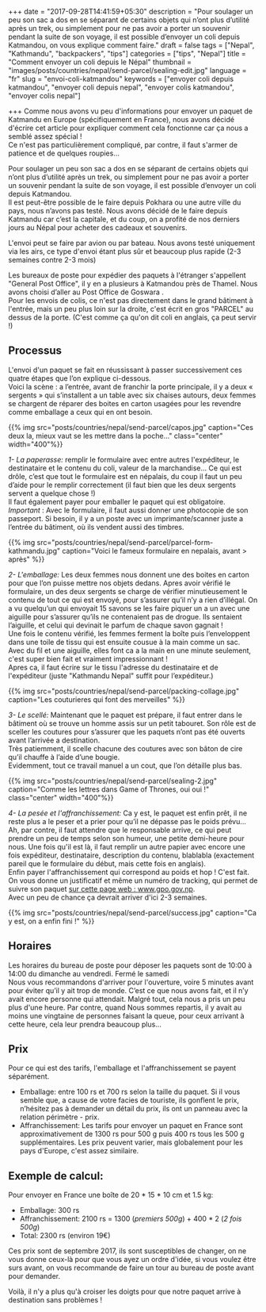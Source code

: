 +++
date = "2017-09-28T14:41:59+05:30"
description = "Pour soulager un peu son sac a dos en se séparant de certains objets qui n’ont plus d’utilité après un trek, ou simplement pour ne pas avoir a porter un souvenir pendant la suite de son voyage, il est possible d’envoyer un coli depuis Katmandou, on vous explique comment faire."
draft = false
tags = ["Nepal", "Kathmandu", "backpackers", "tips"]
categories = ["tips", "Nepal"]
title = "Comment envoyer un coli depuis le Népal"
thumbnail = "images/posts/countries/nepal/send-parcel/sealing-edit.jpg"
language = "fr"
slug = "envoi-coli-katmandou"
keywords = ["envoyer coli depuis katmandou", "envoyer coli depuis nepal", "envoyer colis katmandou", "envoyer colis nepal"]

+++
Comme nous avons vu peu d'informations pour envoyer un paquet de Katmandu en Europe (spécifiquement en France), nous avons décidé d'écrire cet article pour expliquer comment cela fonctionne car ça nous a semblé assez spécial !<br/>
Ce n'est pas particulièrement compliqué, par contre, il faut s'armer de patience et de quelques roupies...

Pour soulager un peu son sac a dos en se séparant de certains objets qui n’ont plus d’utilité après un trek, ou simplement pour ne pas avoir a porter un souvenir pendant la suite de son voyage, il est possible d’envoyer un coli depuis Katmandou.<br/>
Il est peut-être possible de le faire depuis Pokhara ou une autre ville du pays, nous n’avons pas testé. Nous avons décidé de le faire depuis Katmandu car c’est la capitale, et du coup, on a profité de nos derniers jours au Népal pour acheter des cadeaux et souvenirs.

L'envoi peut se faire par avion ou par bateau. Nous avons testé uniquement via les airs, ce type d'envoi étant plus sûr et beaucoup plus rapide (2-3 semaines contre 2-3 mois)

Les bureaux de poste pour expédier des paquets à l'étranger s'appellent "General Post Office", il y en a plusieurs à Katmandou près de Thamel. Nous avons choisi d’aller au Post Office de Goswara .<br/>
Pour les envois de colis, ce n'est pas directement dans le grand bâtiment à l'entrée, mais un peu plus loin sur la droite, c'est écrit en gros "PARCEL" au dessus de la porte. (C'est comme ça qu'on dit coli en anglais, ça peut servir !)

## Processus

L'envoi d'un paquet se fait en réussissant à passer successivement ces quatre étapes que l’on explique ci-dessous.<br/>
Voici la scène : a l’entrée, avant de franchir la porte principale, il y a deux « sergents » qui s’installent a un table avec six chaises autours, deux femmes se chargent de réparer des boites en carton usagées pour les revendre comme emballage a ceux qui en ont besoin. 

{{% img src="posts/countries/nepal/send-parcel/capos.jpg" caption="Ces deux la, mieux vaut se les mettre dans la poche..." class="center" width="400"%}}

*1- La paperasse:* remplir le formulaire avec entre autres l'expéditeur, le destinataire et le contenu du coli, valeur de la marchandise... 
Ce qui est drôle, c’est que tout le formulaire est en népalais, du coup il faut un peu d’aide pour le remplir correctement (il faut bien que les deux sergents  servent a quelque chose !)<br/>
 Il faut également payer pour emballer le paquet qui est obligatoire. <br/>
*Important* : Avec le formulaire, il faut aussi donner une photocopie de son passeport. Si besoin, il y a un poste avec  un imprimante/scanner juste a l’entrée du bâtiment, où ils vendent aussi des timbres.

{{% img src="posts/countries/nepal/send-parcel/parcel-form-kathmandu.jpg" caption="Voici le fameux formulaire en nepalais, avant > après" %}}

*2- L'emballage:* Les deux femmes nous donnent une des boites en carton pour que l’on puisse mettre nos objets dedans. Apres avoir vérifié le formulaire, un des deux sergents  se charge de vérifier minutieusement le contenu de tout ce qui est envoyé, pour s’assurer qu’il n’y a rien d’illégal. On a vu quelqu’un qui envoyait 15 savons se les faire piquer un a un avec une aiguille pour s’assurer qu’ils ne contenaient pas de drogue. Ils sentaient l’aiguille, et celui qui devinait le parfum de chaque savon gagnait !<br/>
Une fois le contenu vérifié, les femmes ferment la boîte puis l’enveloppent dans une toile de tissu qui est ensuite cousue à la main comme un sac. Avec du fil et une aiguille, elles font ca a la main en une minute seulement, c'est super bien fait et vraiment impressionnant !</br>
Apres ca, il faut écrire sur le tissu l'adresse du destinataire et de l'expéditeur (juste "Kathmandu Nepal" suffit pour l’expéditeur.)

{{% img src="posts/countries/nepal/send-parcel/packing-collage.jpg" caption="Les couturieres qui font des merveilles" %}}

*3- Le scellé:* Maintenant que le paquet est prépare, il faut entrer dans le bâtiment où se trouve un homme assis sur un petit tabouret. Son rôle est de sceller les coutures pour s’assurer que les paquets n’ont pas été ouverts avant l’arrivée a destination.<br/>
Très patiemment, il scelle chacune des coutures avec son bâton de cire qu’il chauffe à l’aide d’une bougie.<br/>
Evidemment, tout ce travail manuel a un cout, que l’on détaille plus bas.

{{% img src="posts/countries/nepal/send-parcel/sealing-2.jpg" caption="Comme les lettres dans Game of Thrones, oui oui !"  class="center" width="400"%}}

*4- La pesée et l'affranchissement:* Ca y est, le paquet est enfin prêt, il ne reste plus a le peser et a prier pour qu’il ne dépasse pas le poids prévu...<br/>
Ah, par contre, il faut attendre que le responsable arrive, ce qui peut prendre un peu de temps selon son humeur, une petite demi-heure pour nous. Une fois qu'il est là, il faut remplir un autre papier avec encore une fois expéditeur, destinataire, description du contenu, blablabla (exactement pareil que le formulaire du début, mais cette fois en anglais).<br/>
Enfin payer l'affranchissement qui correspond au poids et hop ! C'est fait. On vous donne un justificatif et même un numéro de tracking, qui permet de suivre son paquet <a target="_blank" href="http://www.gpo.gov.np" > sur cette page web : www.gpo.gov.np. </a><br/>
Avec un peu de chance ça devrait arriver d'ici 2-3 semaines.

{{% img src="posts/countries/nepal/send-parcel/success.jpg" caption="Ca y est, on a enfin fini !" %}}

## Horaires

Les horaires du bureau de poste pour déposer les paquets sont de 10:00 à 14:00 du dimanche au vendredi. Fermé le samedi<br/>
Nous vous recommandons d'arriver pour l'ouverture, voire 5 minutes avant pour éviter qu’il y ait trop de monde. C’est ce que nous avons fait, et il n’y avait encore personne qui attendait. Malgré tout, cela nous a pris un peu plus d'une heure. Par contre, quand Nous sommes repartis, il y avait au moins une vingtaine de personnes faisant la queue, pour ceux arrivant à cette heure, cela leur prendra beaucoup plus...

## Prix

Pour ce qui est des tarifs, l'emballage et l'affranchissement se payent séparément.

* Emballage: entre 100 rs et 700 rs selon la taille du paquet. Si il vous semble que, a cause de votre facies de touriste, ils gonflent le prix, n’hésitez pas à demander un détail du prix, ils ont un panneau avec la relation périmètre - prix.
* Affranchissement: Les tarifs pour envoyer un paquet en France sont approximativement de 1300 rs pour 500 g puis 400 rs tous les 500 g supplémentaires. Les prix peuvent varier, mais globalement pour les pays d'Europe, c'est assez similaire.

## Exemple de calcul:
Pour envoyer en France une boîte de 20 * 15 * 10 cm et 1.5 kg:

* Emballage: 300 rs
* Affranchissement: 2100 rs = 1300 (*premiers 500g*) + 400 * 2 (*2 fois 500g*)
* Total: 2300 rs (environ 19€)

Ces prix sont de septembre 2017, ils sont susceptibles de changer, on ne vous donne ceux-là pour que vous ayez un ordre d'idée, si vous voulez être surs avant, on vous recommande de faire un tour au bureau de poste avant pour demander.	

Voilà, il n'y a plus qu'à croiser les doigts pour que notre paquet arrive à destination sans problèmes ! 
